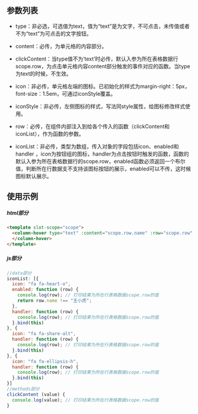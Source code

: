## 参数列表

- type：非必选，可选值为text，值为“text”是为文字，不可点击，未传值或者不为“text”为可点击的文字按钮。

- content：必传，为单元格的内容部分。

- clickContent：当type值不为‘text’时必传，默认入参为所在表格数据行scope.row，为点击单元格内容content部分触发的事件对应的函数。当type为text的时候，不生效。

- icon：非必传，单元格左端的图标。已初始化的样式为margin-right：5px，font-size：1.5em，可通过iconStyle覆盖。

- iconStyle：非必传，左侧图标的样式，写法同style属性，给图标修改样式使用。

- row：必传，在组件内部注入到给各个传入的函数（clickContent和iconList），作为函数的参数。

- iconList：非必传，类型为数组，传入对象的字段包括icon、enabled和handler ，icon为按钮组的图标，handler为点击按钮时触发的函数，函数的默认入参为所在表格数据行的scope.row，enabled函数必须返回一个布尔值，判断所在行数据支不支持该图标按钮的展示，enabled可以不传，这时候图标默认展示。

## 使用示例

##### html部分

```html
<template slot-scope="scope">
  <column-hover type="text" :content="scope.row.name" :row="scope.row" @clickContent="clickContent" icon="fa fa-folder-open"  iconStyle="color: #ffb509" :iconList="iconList">
  </column-hover>
</template>
```

##### js部分

```js
//data部分 
iconList: [{
  icon: "fa fa-heart-o",
  enabled: function (row) {
    console.log(row); // 打印结果为所在行表格数据scope.row的值
    return row.name !== "王小虎";
  },
  handler: function (row) {
    console.log(row); // 打印结果为所在行表格数据scope.row的值
  }.bind(this)
}, {
  icon: "fa fa-share-alt",
  handler: function (row) {
    console.log(row); // 打印结果为所在行表格数据scope.row的值
  }.bind(this)
}, {
  icon: "fa fa-ellipsis-h",
  handler: function (row) {
    console.log(row); // 打印结果为所在行表格数据scope.row的值
  }.bind(this)
}]
//methods部分
clickContent (value) {
  console.log(value); // 打印结果为所在行表格数据scope.row的值
}
```


